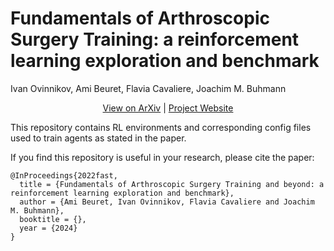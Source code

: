 # Fundamentals of Arthroscopic Surgery Training: a reinforcement learning exploration and benchmark
Ivan Ovinnikov, Ami Beuret, Flavia Cavaliere, Joachim M. Buhmann


<p align="center">
  <a href="https://github.com/amibeuret/fast.github.io">View on ArXiv</a> |
  <a href="https://amibeuret.github.io/fastrl">Project Website</a>
</p>


This repository contains RL environments and corresponding config files used to train agents as stated in the paper.

If you find this repository is useful in your research, please cite the paper:
```
@InProceedings{2022fast,
  title = {Fundamentals of Arthroscopic Surgery Training and beyond: a reinforcement learning exploration and benchmark},
  author = {Ami Beuret, Ivan Ovinnikov, Flavia Cavaliere and Joachim M. Buhmann},
  booktitle = {},
  year = {2024}
}
```
